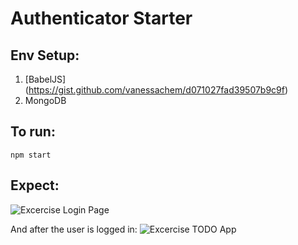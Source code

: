 # Authenticator Starter

## Env Setup:
1.  [BabelJS] (https://gist.github.com/vanessachem/d071027fad39507b9c9f)
2.  MongoDB


## To run:
```
npm start
```

## Expect:
![Excercise Login Page](http://i.imgur.com/00NLYJA.png)

And after the user is logged in:
![Excercise TODO App](http://i.imgur.com/8omW2kR.png)
